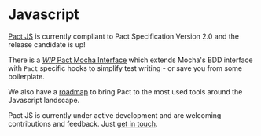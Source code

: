 # Javascript
[Pact JS](https://github.com/pact-foundation/pact-js) is currently compliant to Pact Specification Version 2.0 and the release candidate is up!

There is a [*WIP* Pact Mocha Interface](https://github.com/pact-foundation/pact-js-mocha) which extends Mocha's BDD interface with `Pact` specific hooks to simplify test writing - or save you from some boilerplate.

We also have a [roadmap](https://github.com/pact-foundation/pact-js/blob/master/ROADMAP.md) to bring Pact to the most used tools around the Javascript landscape.

Pact JS is currently under active development and are welcoming contributions and feedback. Just [get in touch](http://docs.pact.io/contributing/).